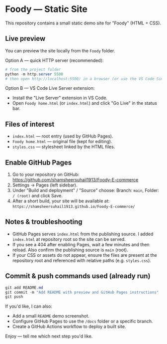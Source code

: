 # Foody — Static Site

This repository contains a small static demo site for "Foody" (HTML + CSS).

Live preview
------------
You can preview the site locally from the `Foody` folder.

Option A — quick HTTP server (recommended):

```powershell
# from the project folder
python -m http.server 5500
# then open http://localhost:5500/ in a browser (or use the VS Code Simple Browser)
```

Option B — VS Code Live Server extension:
- Install the "Live Server" extension in VS Code.
- Open `Foody home.html` (or `index.html`) and click "Go Live" in the status bar.

Files of interest
-----------------
- `index.html` — root entry (used by GitHub Pages).
- `Foody home.html` — original file (kept for editing).
- `styles.css` — stylesheet linked by the HTML files.

Enable GitHub Pages
-------------------
1. Go to your repository on GitHub: https://github.com/shamsheersuhail1913/Foody-E-commerce
2. Settings → Pages (left sidebar).
3. Under "Build and deployment" / "Source" choose: Branch: `main`, Folder: `/ (root)` and click Save.
4. After a short build, your site will be available at:
   `https://shamsheersuhail1913.github.io/Foody-E-commerce/`

Notes & troubleshooting
-----------------------
- GitHub Pages serves `index.html` from the publishing source. I added `index.html` at repository root so the site can be served.
- If you see a 404 after enabling Pages, wait a few minutes and then reload. Also confirm the publishing source is `main` (root).
- If your CSS or assets do not appear, ensure the files are present at the repository root and referenced with relative paths (e.g. `styles.css`).

Commit & push commands used (already run)
----------------------------------------
```powershell
git add README.md
git commit -m "Add README with preview and GitHub Pages instructions"
git push
```

If you'd like, I can also:
- Add a small `README` demo screenshot.
- Configure GitHub Pages to use the `/docs` folder or a specific branch.
- Create a GitHub Actions workflow to deploy a built site.

Enjoy — tell me which next step you'd like.
